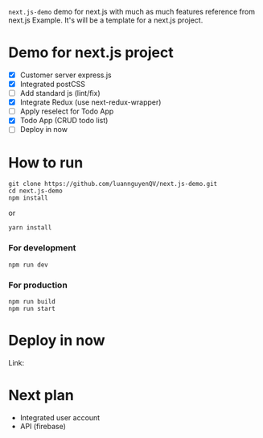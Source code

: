 `next.js-demo` demo for next.js with much as much features reference from next.js Example.
It's will be a template for a next.js project.

# Demo for next.js project
- [x] Customer server express.js
- [x] Integrated postCSS
- [ ] Add standard js (lint/fix)
- [x] Integrate Redux (use next-redux-wrapper)
- [ ] Apply reselect for Todo App
- [x] Todo App (CRUD todo list)
- [ ] Deploy in now
# How to run
```
git clone https://github.com/luannguyenQV/next.js-demo.git  
cd next.js-demo  
npm install  
```
or
```
yarn install
```
### For development
```
npm run dev
```

### For production
```
npm run build
npm run start
```

# Deploy in now
Link:

# Next plan
- Integrated user account
- API (firebase)
